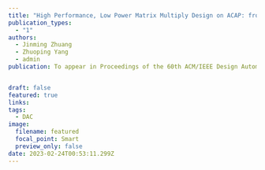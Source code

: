 ```yaml
---
title: "High Performance, Low Power Matrix Multiply Design on ACAP: from Architecture, Design Challenges and DSE Perspectives (🔥📣New Paper & Project🔥📣! )"
publication_types:
  - "1"
authors:
  - Jinming Zhuang
  - Zhuoping Yang
  - admin
publication: To appear in Proceedings of the 60th ACM/IEEE Design Automation Conference, San Francisco, California, USA, (DAC ’23), July 9–13, 2023, San Francisco, CA, USA. Full Paper Accepted (acceptance ratio: 23%)  


draft: false
featured: true
links:
tags:
  - DAC 
image:
  filename: featured
  focal_point: Smart
  preview_only: false
date: 2023-02-24T00:53:11.299Z
---
```

